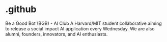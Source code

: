 # .github
Be a Good Bot (BGB) - AI Club  A Harvard/MIT student collaborative aiming to release a social impact AI application every Wednesday. We are also alumni, founders, innovators, and AI enthusiasts.
